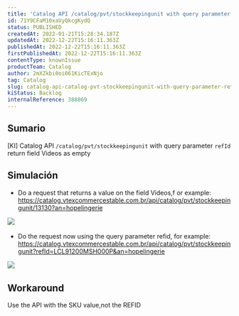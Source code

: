 ```yaml
---
title: 'Catalog API /catalog/pvt/stockkeepingunit with query parameter refId return field Videos as empty'
id: 71Y9CFaM10xaVyQkcgKydQ
status: PUBLISHED
createdAt: 2022-01-21T15:28:34.187Z
updatedAt: 2022-12-22T15:16:11.363Z
publishedAt: 2022-12-22T15:16:11.363Z
firstPublishedAt: 2022-12-22T15:16:11.363Z
contentType: knownIssue
productTeam: Catalog
author: 2mXZkbi0oi061KicTExNjo
tag: Catalog
slug: catalog-api-catalog-pvt-stockkeepingunit-with-query-parameter-refid-return
kiStatus: Backlog
internalReference: 388869
---
```


## Sumario


[KI] Catalog API `/catalog/pvt/stockkeepingunit` with query parameter `refId` return field Videos as empty



## Simulación


- Do a request that returns a value on the field Videos,f or example: https://catalog.vtexcommercestable.com.br/api/catalog/pvt/stockkeepingunit/13130?an=hopelingerie

 ![](https://vtexhelp.zendesk.com/attachments/token/fxxa2tvxLqJcCmINgOWsDv9KM/?name=inline104653841.png)​

- Do the request now using the query parameter refid, for example: https://catalog.vtexcommercestable.com.br/api/catalog/pvt/stockkeepingunit?refId=LCL91200MSH000P&an=hopelingerie

 ![](https://vtexhelp.zendesk.com/attachments/token/XzVhNkVqxQSCuhCCxS46Inzgq/?name=inline310060959.png)​



## Workaround


Use the API with the SKU value,not the REFID

